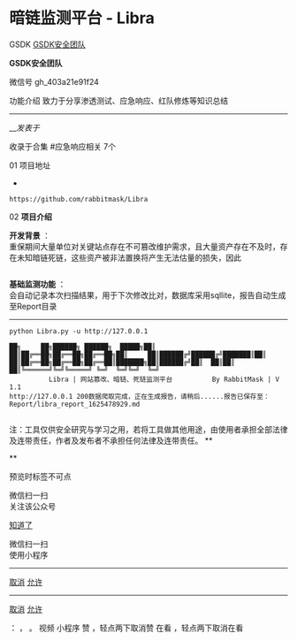 #  暗链监测平台 - Libra

GSDK  [ GSDK安全团队 ](javascript:void\(0\);)

**GSDK安全团队** ![]()

微信号 gh_403a21e91f24

功能介绍 致力于分享渗透测试、应急响应、红队修炼等知识总结

____

___发表于_

收录于合集 #应急响应相关 7个

01 项目地址

  * 

    
    
    https://github.com/rabbitmask/Libra

  

02 **项目介绍**

 **开发背景** ：  
重保期间大量单位对关键站点存在不可篡改维护需求，且大量资产存在不及时，存在未知暗链死链，这些资产被非法置换将产生无法估量的损失，因此  

![]()

 **基础监测功能** ：  
会自动记录本次扫描结果，用于下次修改比对，数据库采用sqllite，报告自动生成至Report目录  

  *   *   *   *   *   *   *   *   *   *   *   *   *   *   *   *   * 

    
    
    python Libra.py -u http://127.0.0.1  
      
    ██╗     ██╗██████╗ ██████╗  █████╗██║     ██║██╔══██╗██╔══██╗██╔══██╗██║     ██║██████╔╝██████╔╝███████║██║     ██║██╔══██╗██╔══██╗██╔══██║███████╗██║██████╔╝██║  ██║██║  ██║╚══════╝╚═╝╚═════╝ ╚═╝  ╚═╝╚═╝  ╚═╝  
              Libra | 网站篡改、暗链、死链监测平台          By RabbitMask | V 1.1  
    http://127.0.0.1 200数据爬取完成，正在生成报告，请稍后......报告已保存至：Report/libra_report_1625478929.md  
    

![]()

注：工具仅供安全研究与学习之用，若将工具做其他用途，由使用者承担全部法律及连带责任，作者及发布者不承担任何法律及连带责任。 **  
  
  
  
**

  

预览时标签不可点

微信扫一扫  
关注该公众号

[知道了](javascript:;)

微信扫一扫  
使用小程序

****

[取消](javascript:void\(0\);) [允许](javascript:void\(0\);)

****

[取消](javascript:void\(0\);) [允许](javascript:void\(0\);)

： ， 。   视频 小程序 赞 ，轻点两下取消赞 在看 ，轻点两下取消在看

